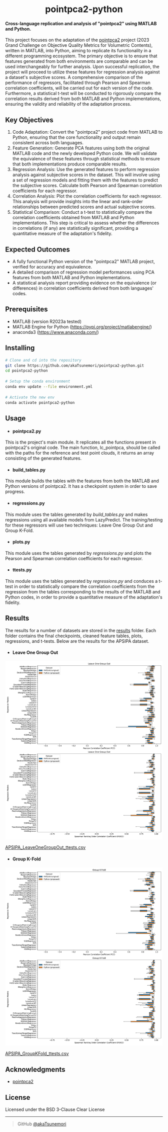 <h1 align="center">
  pointpca2-python
</h1>

#### Cross-language replication and analysis of "pointpca2" using MATLAB and Python.

This project focuses on the adaptation of the [pointpca2](https://github.com/cwi-dis/pointpca2/) project (2023 Grand Challenge on Objective Quality Metrics for Volumetric Contents), written in MATLAB, into Python, aiming to replicate its functionality in a different programming ecosystem. The primary objective is to ensure that features generated from both environments are comparable and can be used interchangeably for further analysis. Upon successful replication, the project will proceed to utilize these features for regression analysis against a dataset's subjective scores. A comprehensive comparison of the performance of regressors, facilitated through Pearson and Spearman correlation coefficients, will be carried out for each version of the code. Furthermore, a statistical t-test will be conducted to rigorously compare the correlation results derived from both MATLAB and Python implementations, ensuring the validity and reliability of the adaptation process.

## Key Objectives
1. Code Adaptation: Convert the "pointpca2" project code from MATLAB to Python, ensuring that the core functionality and output remain consistent across both languages.
2. Feature Generation: Generate PCA features using both the original MATLAB code and the newly developed Python code. We will validate the equivalence of these features through statistical methods to ensure that both implementations produce comparable results.
3. Regression Analysis: Use the generated features to perform regression analysis against subjective scores in the dataset. This will involve using a set of regression models and fitting them with the features to predict the subjective scores. Calculate both Pearson and Spearman correlation coefficients for each regressor.
4. Correlation Analysis: Plot the correlation coefficients for each regressor. This analysis will provide insights into the linear and rank-order relationships between predicted scores and actual subjective scores.
5. Statistical Comparison: Conduct a t-test to statistically compare the correlation coefficients obtained from MATLAB and Python implementations. This step is critical to assess whether the differences in correlations (if any) are statistically significant, providing a quantitative measure of the adaptation's fidelity.

## Expected Outcomes
- A fully functional Python version of the "pointpca2" MATLAB project, verified for accuracy and equivalence.
- A detailed comparison of regression model performances using PCA features from both MATLAB and Python implementations.
- A statistical analysis report providing evidence on the equivalence (or differences) in correlation coefficients derived from both languages' codes.

## Prerequisites
- MATLAB (version R2023a tested)
- MATLAB Engine for Python (https://pypi.org/project/matlabengine/)
- anaconda3 (https://www.anaconda.com/)

## Installing
```bash
# Clone and cd into the repository
git clone https://github.com/akaTsunemori/pointpca2-python.git
cd pointpca2-python

# Setup the conda environment
conda env update --file environment.yml

# Activate the new env
conda activate pointpca2-python
```

## Usage
- #### pointpca2.py
This is the project's main module. It replicates all the functions present in pointpca2's original code.
The main function, lc_pointpca, should be called with the paths for the reference and test point clouds, it returns an array consisting of the generated features.
- #### build_tables.py
This module builds the tables with the features from both the MATLAB and Python versions of pointpca2. It has a checkpoint system in order to save progress.
- #### regressions.py
This module uses the tables generated by *build_tables.py* and makes regressions using all available models from LazyPredict. The training/testing for these regressors will use two techniques: Leave One Group Out and Group K-Fold.
- #### plots.py
This module uses the tables generated by *regressions.py* and plots the Pearson and Spearman correlation coefficients for each regressor.
- #### ttests.py
This module uses the tables generated by *regressions.py* and conduces a t-test in order to statistically compare the correlation coefficients from the regression from the tables corresponding to the results of the MATLAB and Python codes, in order to provide a quantitative measure of the adaptation's fidelity.

## Results
The results for a number of datasets are stored in the [results](results) folder. Each folder contains the final checkpoints, cleaned feature tables, plots, regressions, and t-tests. Below are the results for the APSIPA dataset.

- #### Leave One Group Out
<a href="https://github.com/akaTsunemori/pointpca2-python/blob/main/results/APSIPA/plots/APSIPA_LeaveOneGroupOut.png"><img src="results/APSIPA/plots/APSIPA_LeaveOneGroupOut.png" width="600"></a>

[APSIPA_LeaveOneGroupOut_ttests.csv](https://github.com/akaTsunemori/pointpca2-python/blob/main/results/APSIPA/ttests/APSIPA_LeaveOneGroupOut_ttests.csv)

- #### Group K-Fold
<a href="https://github.com/akaTsunemori/pointpca2-python/blob/main/results/APSIPA/plots/APSIPA_GroupKFold.png"><img src="results/APSIPA/plots/APSIPA_GroupKFold.png" width="600"></a>

[APSIPA_GroupKFold_ttests.csv](https://github.com/akaTsunemori/pointpca2-python/blob/main/results/APSIPA/ttests/APSIPA_GroupKFold_ttests.csv)

## Acknowledgments
- [pointpca2](https://github.com/cwi-dis/pointpca2/)

## License
Licensed under the BSD 3-Clause Clear License

---

> GitHub [@akaTsunemori](https://github.com/akaTsunemori)
